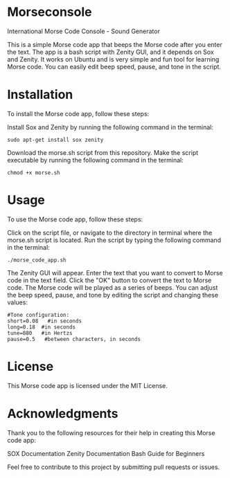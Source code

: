 # Morseconsole
International Morse Code Console - Sound Generator

This is a simple Morse code app that beeps the Morse code after you enter the text. The app is a bash script with Zenity GUI, and it depends on Sox and Zenity. It works on Ubuntu and is very simple and fun tool for learning Morse code. You can easily edit beep speed, pause, and tone in the script.

# Installation

To install the Morse code app, follow these steps:

Install Sox and Zenity by running the following command in the terminal:

    sudo apt-get install sox zenity

Download the morse.sh script from this repository.
Make the script executable by running the following command in the terminal:

    chmod +x morse.sh

# Usage

To use the Morse code app, follow these steps:

Click on the script file, or navigate to the directory in terminal where the morse.sh script is located.
Run the script by typing the following command in the terminal:

    ./morse_code_app.sh

The Zenity GUI will appear. Enter the text that you want to convert to Morse code in the text field.
Click the "OK" button to convert the text to Morse code.
The Morse code will be played as a series of beeps. You can adjust the beep speed, pause, and tone by editing the script and changing these values:

    #Tone configuration:
    short=0.08   #in seconds
    long=0.18  #in seconds
    tune=880   #in Hertzs
    pause=0.5   #between characters, in seconds


# License

This Morse code app is licensed under the MIT License.

# Acknowledgments

Thank you to the following resources for their help in creating this Morse code app:

SOX Documentation
Zenity Documentation
Bash Guide for Beginners

Feel free to contribute to this project by submitting pull requests or issues.
